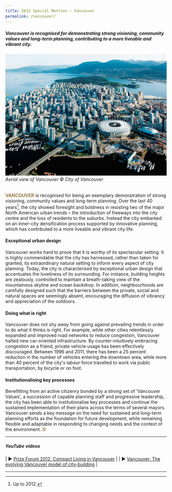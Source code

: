 ```yaml
---
title: 2012 Special Mention — Vancouver
permalink: /vancouver/
---
```


##### Vancouver is recognised for demonstrating strong visioning, community values and long-term planning, contributing to a more liveable and vibrant city.

###### ![Vancouver](/images/special-mentions/vancouver.jpg)*Aerial view of Vancouver © City of Vancouver*

<b><font color="#967942">VANCOUVER</font></b> is recognised for being an exemplary demonstration of strong visioning, community values and long-term planning. Over the last 40 years[^1], the city showed foresight and boldness in resisting two of the major North American urban trends – the introduction of freeways into the city centre and the loss of residents to the suburbs. Instead the city embarked on an inner-city densification process supported by innovative planning, which has contributed to a more liveable and vibrant city life.

#### **Exceptional urban design**

Vancouver works hard to prove that it is worthy of its spectacular setting. It is highly commendable that the city has harnessed, rather than taken for granted, its extraordinary natural setting to inform every aspect of city planning. Today, the city is characterised by exceptional urban design that accentuates the loveliness of its surrounding. For instance, building heights are zealously, controlled to maintain a breath-taking view of the mountainous skyline and ocean backdrop. In addition, neighbourhoods are carefully designed such that the barriers between the private, social and natural spaces are seemingly absent, encouraging the diffusion of vibrancy and appreciation of the outdoors.

#### **Doing what is right**

Vancouver does not shy away from going against prevailing trends in order to do what it thinks is right. For example, while other cities relentlessly expanded and improved road networks to reduce congestion, Vancouver halted new car-oriented infrastructure. By counter-intuitively embracing congestion as a friend, private vehicle usage has been effectively discouraged. Between 1996 and 2011, there has been a 25 percent reduction in the number of vehicles entering the downtown area, while more than 40 percent of the city's labour force travelled to work via public transportation, by bicycle or on foot.

#### **Institutionalising key processes**

Benefitting from an active citizenry bonded by a strong set of 'Vancouver Values', a succession of capable planning staff and progressive leadership, the city has been able to institutionalise key processes and continue the sustained implementation of their plans across the terms of several mayors. Vancouver sends a key message on the need for sustained and long-term planning efforts as the foundation for future development, while remaining flexible and adaptable in responding to changing needs and the context of the environment. **<font color="#967942">O</font>**

---

##### **YouTube videos**

| ▶️ [Prize Forum 2012: Compact Living in Vancouver](https://youtu.be/mVczsRmHSmM) |
| ▶️ [Vancouver: The evolving Vancouver model of city-building](https://youtu.be/CodFHJDo0R8) |

---

[^1]: Up to 2012. 
